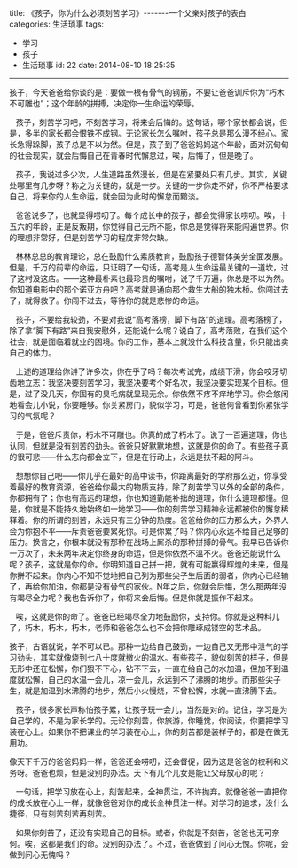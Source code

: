 title: 《孩子，你为什么必须刻苦学习》-------一个父亲对孩子的表白
categories: 生活琐事
tags:
  - 学习
  - 孩子
  - 生活琐事
id: 22
date: 2014-08-10 18:25:35
---

孩子，今天爸爸给你谈的是：要做一根有骨气的钢筋，不要让爸爸训斥你为“朽木不可雕也”；这个年龄的拼搏，决定你一生命运的荣辱。

   孩子，刻苦学习吧，不刻苦学习，将来会后悔的。这句话，哪个家长都会说，但是，多半的家长都会恨铁不成钢。无论家长怎么嘱咐，孩子总是那么漫不经心。家长急得跺脚，孩子总是不以为然。但是，孩子到了爸爸妈妈这个年龄，面对沉甸甸的社会现实，就会后悔自己在青春时代懈怠过，唉，后悔了，但是晚了。

   孩子，我说过多少次，人生道路虽然漫长，但是在紧要处只有几步。其实，关键处哪里有几步呀？称之为关键的，就是一步。关键的一步你走不好，你不严格要求自己，将来你的人生命运，就会因为此时的懈怠而黯淡。

   爸爸说多了，也就显得唠叨了。每个成长中的孩子，都会觉得家长唠叨。唉，十五六的年龄，正是反叛期，你觉得自己无所不能，你总是觉得将来能闯遍世界。你的理想非常好，但是刻苦学习的程度非常欠缺。

   林林总总的教育理论，总在鼓励什么素质教育，鼓励孩子德智体美劳全面发展。但是，千万的前辈的命运，只证明了一句话，高考是人生命运最关键的一道坎，过了这村没这店。——这种最朴素也最珍贵的嘱咐，说了千万遍，你总是不以为然。你知道电影中的那个诺亚方舟吧？高考就是通向那个救生大船的独木桥。你闯过去了，就得救了。你闯不过去，等待你的就是悲惨的命运。

   孩子，不要给我较劲，不要对我说“高考落榜，脚下有路”的道理。高考落榜了，除了拿“脚下有路”来自我安慰外，还能说什么呢？说白了，高考落败，在我们这个社会，就是面临着就业的困境。你的工作，基本上就没什么科技含量，你只能出卖自己的体力。

   上述的道理给你讲了许多次，你在乎了吗？每次考试完，成绩下滑，你会咬牙切齿地立志：我坚决要刻苦学习，我坚决要考个好名次，我坚决要实现某个目标。但是，过了没几天，你固有的臭毛病就显现无余。你依然不疼不痒地学习。你会悠闲地看会儿小说，你要睡够。你关紧房门，貌似学习，可是，爸爸何曾看到你紧张学习的气氛呢？

   于是，爸爸斥责你，朽木不可雕也。你真的成了朽木了。说了一百遍道理，你也认同，但就是没有刻苦的劲头。爸爸只好默默地想，这就是你的命了。有些孩子真的很可悲——什么志向都会立下，但是在行动上，永远是扶不起的阿斗。

   想想你自己吧——你几乎在最好的高中读书，你距离最好的学府那么近，你享受着最好的教育资源，爸爸给你最大的物质支持，除了刻苦学习以外的全部的条件，你都拥有了；你也有高远的理想，你也知道勤能补拙的道理，你什么道理都懂。但是，你就是不能持久地始终如一地学习——你的刻苦学习精神永远都被你的懈怠稀释着。你的所谓的刻苦，永远只有三分钟的热度。爸爸给你的压力那么大，外界人会为你抱不平——斥责爸爸要累死你。可是你累了吗？你内心永远不给自己足够的压力。换言之，你根本就没有那种在战场上厮杀的那种拼搏的骨气。我早已告诉你一万次了，未来两年决定你终身的命运，但是你依然不温不火。爸爸还能说什么呢？孩子，这就是你的命。你明知道自己拼一把，就有可能赢得辉煌的未来，但是你拼不起来。你内心不知不觉地把自己列为那些尖子生后面的弱者，你内心已经输了，再给你加油，你都是没有骨气的家伙。N年之后，你就会后悔，怎么那两年没有竭尽全力呢？我也告诉你了，你将来会后悔。但是你就是振作不起来。

   唉，这就是你的命了。爸爸已经竭尽全力地鼓励你，支持你。你就是这种料儿了，朽木，朽木，朽木，老师和爸爸怎么也不会把你雕琢成镂空的艺术品。

孩子，古语就说，学不可以已。那种一边给自己鼓劲，一边自己又无形中泄气的学习劲头，其实就像烧到七八十度就撤火的温水。有些孩子，貌似刻苦的样子，但是无形中还在松懈，你们狠不下心，钻不下去，一直在给自己的水加温，但加不到温度就松懈，自己的水温一会儿，凉一会儿，永远到不了沸腾的地步。而那些尖子生，就是加温到水沸腾的地步，然后小火慢烧，不曾松懈，水就一直沸腾下去。

   孩子，很多家长声称怕孩子累，让孩子玩一会儿，当然是对的。记住，学习是为自己学的，不是为家长学的。无论你刻苦，你旅游，你睡觉，你阅读，你要把学习装在心上。如果你不把课业的学习装在心上，你的刻苦都是装样子的，都是在做无用功。

像天下千万的爸爸妈妈一样，爸爸还会唠叨，还会督促，因为这是爸爸的权利和义务呀。爸爸也烦，但是没别的办法。天下有几个儿女是能让父母放心的呢？

   一句话，把学习放在心上，刻苦起来，全神贯注，不许抛弃。就像爸爸一直把你的成长放在心上一样，就像爸爸对你的成长全神贯注一样。对学习的追求，没什么捷径，只有刻苦刻苦再刻苦。

   如果你刻苦了，还没有实现自己的目标。或者，你就是不刻苦，爸爸也无可奈何。唉，这都是我们的命。没别的办法了。不过，爸爸做到了问心无愧。你呢，会做到问心无愧吗？